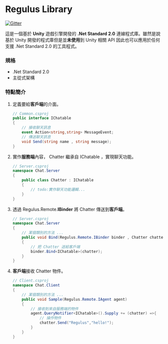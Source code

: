 # Regulus Library

<!-- [![Build status](https://ci.appveyor.com/api/projects/status/2wtsf61u87qg62cc?svg=true)](https://ci.appveyor.com/project/jiowchern/regulus)[![GitHub release](https://img.shields.io/github/release/jiowchern/regulus.svg?style=flat-square)](https://github.com/jiowchern/Regulus/releases)[![Gitter](https://badges.gitter.im/JoinChat.svg)](https://gitter.im/Regulus-Library)   -->

[![Gitter](https://badges.gitter.im/JoinChat.svg)](https://gitter.im/Regulus-Library)

這是一個基於 **Unity** 遊戲引擎開發的 **.Net Standard 2.0** 連線程式庫。雖然是說基於 Unity 開發的程式庫但是並**未使用**到 Unity 相關 API 因此也可以應用於任何支援 .Net Standard 2.0 的工具程式。

### 規格
* .Net Standard 2.0
* 主從式架構


### 特點簡介

1. 定義要給**客戶端**的介面。  
	```csharp
	// Common.csproj
	public interface IChatable 
	{
		// 接收聊天訊息
		event Action<string,string> MessageEvent;
		// 傳送聊天訊息
		void Send(string name , string message);
	}
	```
2. 實作**服務端**內容， Chatter 繼承自 IChatable ，實現聊天功能。
	```csharp
	// Server.csproj
	namespace Chat.Server
	{
		public class Chatter : IChatable
		{
			// todo:實作聊天功能邏輯...			
		}
	}
	```
3. 透過 Regulus.Remote.**IBinder** 將 Chatter 傳送到**客戶端**。
	```csharp
	// Server.csproj
	namespace Chat.Server
	{
		// 某個類別的方法 ...
		public void Bind(Regulus.Remote.IBinder binder , Chatter chatter)
		{
			// 把 Chatter 送給客戶端
			binder.Bind<IChatable>(chatter);
		}
	}
	```
4. **客戶端**接收 Chatter 物件。
	```csharp
	// Client.csproj
	namespace Chat.Client
	{
		// 某個類別的方法 ...
		public void Sample(Regulus.Remote.IAgent agent)
		{
			// 接收到來自服務端的物件 
			agent.QueryNotifier<IChatable>().Supply += (chatter) =>{
				// 操作物件
				chatter.Send("Regulus","hello!");
			}
		}
	}
	```
